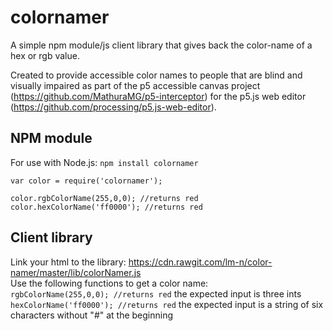 # colornamer
A simple npm module/js client library that gives back the color-name of a hex or rgb value. 

Created to provide accessible color names to people that are blind and visually impaired as part of the p5 accessible canvas project (https://github.com/MathuraMG/p5-interceptor) for the p5.js web editor (https://github.com/processing/p5.js-web-editor).

## NPM module
For use with Node.js: `npm install colornamer`

	var color = require('colornamer');
	
	color.rgbColorName(255,0,0); //returns red
	color.hexColorName('ff0000'); //returns red



## Client library

  Link your html to the library: https://cdn.rawgit.com/lm-n/color-namer/master/lib/colorNamer.js
  <br>
  Use the following functions to get a color name:
  <br>
  `rgbColorName(255,0,0); //returns red`
  the expected input is three ints
  <br>
  `hexColorName('ff0000'); //returns red`
  the expected input is a string of six characters without "#" at the beginning
